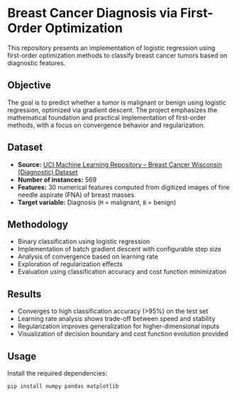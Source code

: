 # Breast Cancer Diagnosis via First-Order Optimization

This repository presents an implementation of logistic regression using first-order optimization methods to classify breast cancer tumors based on diagnostic features.

## Objective

The goal is to predict whether a tumor is malignant or benign using logistic regression, optimized via gradient descent. The project emphasizes the mathematical foundation and practical implementation of first-order methods, with a focus on convergence behavior and regularization.

## Dataset

- **Source:** [UCI Machine Learning Repository – Breast Cancer Wisconsin (Diagnostic) Dataset](https://archive.ics.uci.edu/dataset/17/breast+cancer+wisconsin+diagnostic)
- **Number of instances:** 569
- **Features:** 30 numerical features computed from digitized images of fine needle aspirate (FNA) of breast masses
- **Target variable:** Diagnosis (`M` = malignant, `B` = benign)

## Methodology

- Binary classification using logistic regression
- Implementation of batch gradient descent with configurable step size
- Analysis of convergence based on learning rate
- Exploration of regularization effects
- Evaluation using classification accuracy and cost function minimization


## Results

- Converges to high classification accuracy (>95%) on the test set
- Learning rate analysis shows trade-off between speed and stability
- Regularization improves generalization for higher-dimensional inputs
- Visualization of decision boundary and cost function evolution provided

## Usage

Install the required dependencies:

```bash
pip install numpy pandas matplotlib
